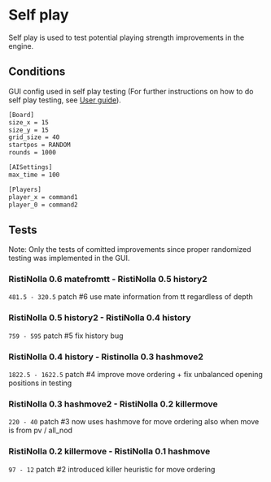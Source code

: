 # Self play
Self play is used to test potential playing strength improvements in the engine.

## Conditions
GUI config used in self play testing (For further instructions on how to do self play testing, see [User guide](https://github.com/altarchess/RistiNolla/blob/main/Documentation/User_guide.md)).
```bash
[Board]
size_x = 15
size_y = 15
grid_size = 40
startpos = RANDOM
rounds = 1000

[AISettings]
max_time = 100

[Players]  
player_x = command1
player_0 = command2
```


## Tests
Note: Only the tests of comitted improvements since proper randomized testing was implemented in the GUI.

### RistiNolla 0.6 matefromtt - RistiNolla 0.5 history2
`481.5 - 320.5`
patch #6 use mate information from tt regardless of depth

### RistiNolla 0.5 history2 - RistiNolla 0.4 history
`759 - 595`
patch #5 fix history bug

### RistiNolla 0.4 history - Ristinolla 0.3 hashmove2
`1822.5 - 1622.5`
patch #4 improve move ordering + fix unbalanced opening positions in testing

### RistiNolla 0.3 hashmove2 - RistiNolla 0.2 killermove
`220 - 40` 
patch #3 now uses  hashmove for move ordering also when move is from pv / all_nod

### RistiNolla 0.2 killermove - RistiNolla 0.1 hashmove
`97 - 12` 
patch #2 introduced killer heuristic for move ordering

